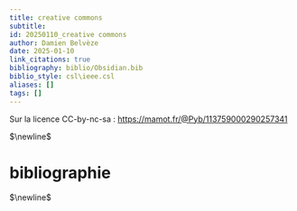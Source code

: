 ```yaml
---
title: creative commons
subtitle:
id: 20250110_creative commons
author: Damien Belvèze
date: 2025-01-10
link_citations: true
bibliography: biblio/Obsidian.bib
biblio_style: csl\ieee.csl
aliases: []
tags: []
---
```

Sur la licence CC-by-nc-sa : https://mamot.fr/@Pyb/113759000290257341



$\newline$
# bibliographie
$\newline$






